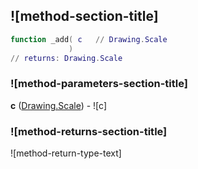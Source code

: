 ## ![method-section-title]


```lua
function _add( c   // Drawing.Scale
             )
// returns: Drawing.Scale
```


### ![method-parameters-section-title]

**c** ([Drawing.Scale](../../Drawing/Scale.md)) - ![c]

### ![method-returns-section-title]

![method-return-type-text]

